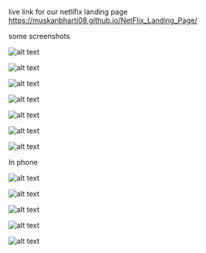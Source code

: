 live link for our netlifix landing page
https://muskanbharti08.github.io/NetFlix_Landing_Page/

some screenshots

![alt text](image.png)

![alt text](image-1.png)


![alt text](image-2.png)


![alt text](image-3.png)


![alt text](image-4.png)


![alt text](image-5.png)


![alt text](image-6.png)



In phone

![alt text](image-7.png)

![alt text](image-8.png)


![alt text](image-9.png)

![alt text](image-10.png)


![alt text](image-11.png)
